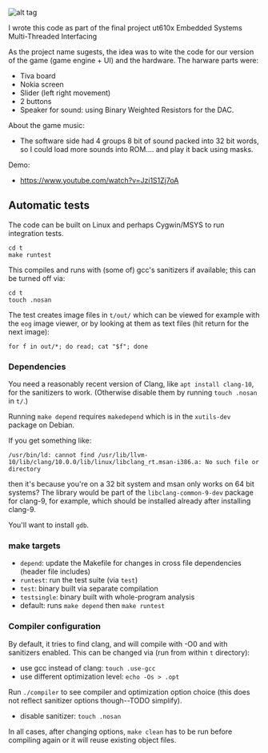 ![alt tag](https://banner2.cleanpng.com/20180622/pc/kisspng-space-invaders-video-game-computer-icons-space-invader-5b2db8bf2434a4.4760147715297230711483.jpg)

I wrote this code as part of the final project ut610x Embedded Systems Multi-Threaded Interfacing

As the project name sugests, the idea was to wite the code for our version of the game (game engine + UI) and the hardware.
The harware parts were:
* Tiva board
* Nokia screen
* Slider (left right movement)
* 2 buttons
* Speaker for sound: using Binary Weighted Resistors for the DAC.


About the game music:
* The software side had 4 groups 8 bit of sound packed into 32 bit words, so I could load more sounds into ROM.... and play it back using masks.

Demo:
* https://www.youtube.com/watch?v=Jzi1S1Zj7oA

## Automatic tests

The code can be built on Linux and perhaps Cygwin/MSYS to run
integration tests.

    cd t
    make runtest

This compiles and runs with (some of) gcc's sanitizers if
available; this can be turned off via:

    cd t
    touch .nosan

The test creates image files in `t/out/` which can be viewed for
example with the `eog` image viewer, or by looking at them as text
files (hit return for the next image):

    for f in out/*; do read; cat "$f"; done

### Dependencies

You need a reasonably recent version of Clang, like `apt install
clang-10`, for the sanitizers to work. (Otherwise disable them by
running `touch .nosan` in `t/`.)

Running `make depend` requires `makedepend` which is in the
`xutils-dev` package on Debian.

If you get something like:

    /usr/bin/ld: cannot find /usr/lib/llvm-10/lib/clang/10.0.0/lib/linux/libclang_rt.msan-i386.a: No such file or directory

then it's because you're on a 32 bit system and msan only works on 64
bit systems? The library would be part of the `libclang-common-9-dev`
package for clang-9, for example, which should be installed already
after installing clang-9.

You'll want to install `gdb`.

### make targets

* `depend`: update the Makefile for changes in cross file dependencies
    (header file includes)
* `runtest`: run the test suite (via `test`)
* `test`: binary built via separate compilation
* `testsingle`: binary built with whole-program analysis
* default: runs `make depend` then `make runtest`

### Compiler configuration

By default, it tries to find clang, and will compile with -O0 and with
sanitizers enabled. This can be changed via (run from within `t`
directory):

* use gcc instead of clang: `touch .use-gcc`
* use different optimization level: `echo -Os > .opt`

Run `./compiler` to see compiler and optimization option choice (this
does not reflect sanitizer options though--TODO simplify).

* disable sanitizer: `touch .nosan`

In all cases, after changing options, `make clean` has to be run
before compiling again or it will reuse existing object files.

